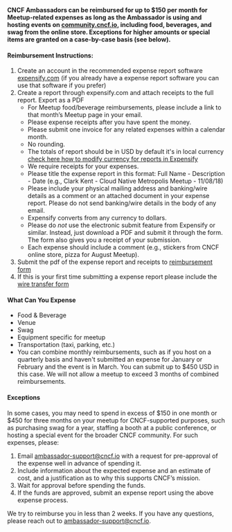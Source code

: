 **CNCF Ambassadors can be reimbursed for up to $150 per month for Meetup-related expenses as long as the Ambassador is using and hosting events on [community.cncf.io](https://community.cncf.io/), including food, beverages, and swag from the online store. Exceptions for higher amounts or special items are granted on a case-by-case basis (see below).**

#### Reimbursement Instructions:
1.	Create an account in the recommended expense report software [expensify.com](https://expensify.com) (if you already have a expense report software you can use that software if you prefer)
2.	Create a report through expensify.com and attach receipts to the full report. Export as a PDF
   	-	For Meetup food/beverage reimbursements, please include a link to that month’s Meetup page in your email.
 	-	Please expense receipts after you have spent the money.
 	-	Please submit one invoice for any related expenses within a calendar month.
	-	No rounding.
	-	The totals of report should be in USD by default it's in local currency [check here how to modify currency for reports in Expensify](https://help.expensify.com/articles/expensify-classic/workspaces/Currency#:~:text=Report%20Output%20Currency-,On%20an%20individual%20workspace,-Sign%20into%20your)
	-	We require receipts for your expenses.
	-	Please title the expense report in this format: Full Name - Description - Date (e.g., Clark Kent - Cloud Native Metropolis Meetup - 11/08/18)
	-	Please include your physical mailing address and banking/wire details as a comment or an attached document in your expense report. Please do not send banking/wire details in the body of any email.
	-	Expensify converts from any currency to dollars.
	-	Please do *not* use the electronic submit feature from Expensify or similar. Instead, just download a PDF and submit it through the form. The form also gives you a receipt of your submission.
	-	Each expense should include a comment (e.g., stickers from CNCF online store, pizza for August Meetup).
3.	Submit the pdf of the expense report and receipts to [reimbursement form](https://form.asana.com/?k=WR7_2yuz0tfjQ2gWkbtVyw&d=9283783873717)
4.	If this is your first time submitting a expense report please include the [wire transfer form](https://drive.google.com/file/d/10ynF4lYoEdGEj7y2_tvsVQeGsSZjN_pZ/view?usp=sharing)

#### **What Can You Expense**
-	Food & Beverage
-	Venue
-	Swag
-	Equipment specific for meetup
-	Transportation (taxi, parking, etc.)
-	You can combine monthly reimbursements, such as if you host on a quarterly basis and haven't submitted an expense for January or February and the event is in March. You can submit up to $450 USD in this case. We will not allow a meetup to exceed 3 months of combined reimbursements.

#### **Exceptions**

In some cases, you may need to spend in excess of $150 in one month or $450 for three months on your meetup for CNCF-supported purposes, such as purchasing swag for a year, staffing a booth at a public conference, or hosting a special event for the broader CNCF community. For such expenses, please:

1.	Email ambassador-support@cncf.io with a request for pre-approval of the expense well in advance of spending it.
2.	Include information about the expected expense and an estimate of cost, and a justification as to why this supports CNCF’s mission.
3.	Wait for approval before spending the funds.
4.	If the funds are approved, submit an expense report using the above expense process.



We try to reimburse you in less than 2 weeks. If you have any questions, please reach out to [ambassador-support@cncf.io](ambassador-support@cncf.io).
